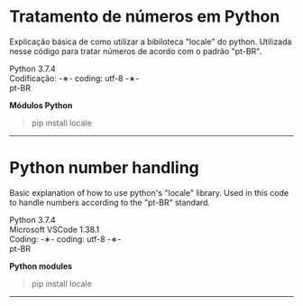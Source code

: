 # Tratamento de números em Python

Explicação básica de como utilizar a bibiloteca "locale" do python. Utilizada nesse código para tratar números de acordo com o padrão "pt-BR".

Python 3.7.4 </br>
Codificação: -&lowast;- coding: utf-8 -&lowast;- </br>
pt-BR </br>

<strong>Módulos Python</strong>

> pip install locale

----------------------------------------------------------------------------------------------------------------------------------

# Python number handling

Basic explanation of how to use python's "locale" library. Used in this code to handle numbers according to the "pt-BR" standard.

Python 3.7.4 </br>
Microsoft VSCode 1.38.1 </br>
Coding: -&lowast;- coding: utf-8 -&lowast;- </br>
pt-BR </br>

<strong>Python modules</strong>

> pip install locale

-----------------------------------------------------------------------------------------------------------------------------------
